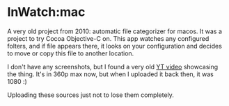 # InWatch:mac
A very old project from 2010: automatic file categorizer for macos. It was a project to try Cocoa Objective-C on.
This app watches any configured folters, and if file appears there, it looks on your configuration and decides to move or copy this file to another location.

I don't have any screenshots, but I found a very old [YT video](https://www.youtube.com/watch?v=pfb3fSMT9Pg) showcasing the thing. It's in 360p max now, but when I uploaded it back then, it was 1080 :)

Uploading these sources just not to lose them completely.
